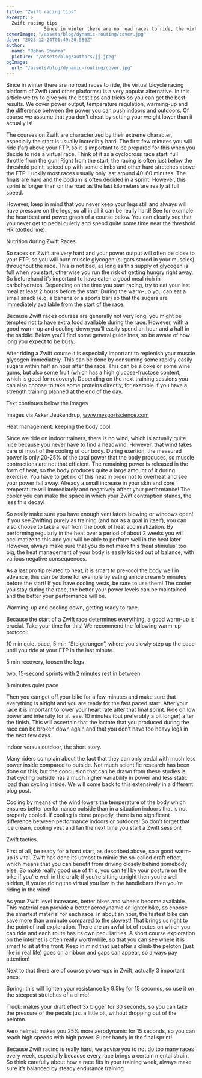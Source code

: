 ```yaml
---
title: "Zwift racing tips"
excerpt: >
  Zwift racing tips
              Since in winter there are no road races to ride, the virtual bicycle racing platform of Zwift (and other platforms) is a very popular alternative. In this article we try…
coverImage: "/assets/blog/dynamic-routing/cover.jpg"
date: "2023-12-24T01:49:20.586Z"
author:
  name: "Rohan Sharma"
  picture: "/assets/blog/authors/jj.jpeg"
ogImage:
  url: "/assets/blog/dynamic-routing/cover.jpg"
---
```


Since in winter there are no road races to ride, the virtual bicycle racing platform of Zwift (and other platforms) is a very popular alternative. In this article we try to give you the best tips and tricks so you can get the best results. We cover power output, temperature regulation, warming-up and the difference between the power you can push indoors and outdoors. Of course we assume that you don’t cheat by setting your weight lower than it actually is!

The courses on Zwift are characterized by their extreme character, especially the start is usually incredibly hard. The first few minutes you will ride (far) above your FTP, so it is important to be prepared for this when you decide to ride a virtual race. Think of it as a cyclocross race start: full throttle from the gun! Right from the start, the racing is often just below the threshold point, spiced up with some climbs and other hard stretches above the FTP. Luckily most races usually only last around 40-60 minutes. The finals are hard and the podium is often decided in a sprint. However, this sprint is longer than on the road as the last kilometers are really at full speed.

However, keep in mind that you never keep your legs still and always will have pressure on the legs, so all in all it can be really hard! See for example the heartbeat and power graph of a course below. You can clearly see that you never get to pedal quietly and spend quite some time near the threshold HR (dotted line).



Nutrition during Zwift Races

So races on Zwift are very hard and your power output will often be close to your FTP, so you will burn muscle glycogen (sugars stored in your muscles) throughout the race. This is not bad, as long as this supply of glycogen is full when you start, otherwise you run the risk of getting hungry right away. So beforehand it’s important to have eaten a good meal rich in carbohydrates. Depending on the time you start racing, try to eat your last meal at least 2 hours before the start. During the warm-up you can eat a small snack (e.g. a banana or a sports bar) so that the sugars are immediately available from the start of the race.

Because Zwift races courses are generally not very long, you might be tempted not to have extra food available during the race. However, with a good warm-up and cooling-down you’ll easily spend an hour and a half in the saddle. Below you’ll find some general guidelines, so be aware of how long you expect to be busy.

After riding a Zwift course it is especially important to replenish your muscle glycogen immediately. This can be done by consuming some rapidly easily sugars within half an hour after the race. This can be a coke or some wine gums, but also some fruit (which has a high glucose-fructose content, which is good for recovery). Depending on the next training sessions you can also choose to take some proteins directly, for example if you have a strength training planned at the end of the day.

Text continues below the images





Images via Asker Jeukendrup, www.mysportscience.com

Heat management: keeping the body cool.

Since we ride on indoor trainers, there is no wind, which is actually quite nice because you never have to find a headwind. However, that wind takes care of most of the cooling of our body. During exertion, the measured power is only 20-25% of the total power that the body produces, so muscle contractions are not that efficient. The remaining power is released in the form of heat, so the body produces quite a large amount of it during exercise. You have to get rid of this heat in order not to overheat and see your power fall away. Already a small increase in your skin and core temperature will immediately and negatively affect your performance! The cooler you can make the space in which your Zwift contraption stands, the less this decay!

So really make sure you have enough ventilators blowing or windows open! If you see Zwifting purely as training (and not as a goal in itself), you can also choose to take a leaf from the book of heat acclimatization. By performing regularly in the heat over a period of about 2 weeks you will acclimatize to this and you will be able to perform well in the heat later. However, always make sure that you do not make this ‘heat stimulus’ too big, the heat management of your body is easily kicked out of balance, with various negative consequences.

As a last pro tip related to heat, it is smart to pre-cool the body well in advance, this can be done for example by eating an ice cream 5 minutes before the start! If you have cooling vests, be sure to use them! The cooler you stay during the race, the better your power levels can be maintained and the better your performance will be.

Warming-up and cooling down, getting ready to race.

Because the start of a Zwift race determines everything, a good warm-up is crucial. Take your time for this! We recommend the following warm-up protocol:



10 min quiet pace, 5 min “Steigerungen”, where you slowly step up the pace until you ride at your FTP in the last minute.

5 min recovery, loosen the legs

two, 15-second sprints with 2 minutes rest in between

8 minutes quiet pace



Then you can get off your bike for a few minutes and make sure that everything is alright and you are ready for the fast paced start! After your race it is important to lower your heart rate after that final sprint. Ride on low power and intensity for at least 10 minutes (but preferably a bit longer) after the finish. This will ascertain that the lactate that you produced during the race can be broken down again and that you don’t have too heavy legs in the next few days.

indoor versus outdoor, the short story.

Many riders complain about the fact that they can only pedal with much less power inside compared to outside. Not much scientific research has been done on this, but the conclusion that can be drawn from these studies is that cycling outside has a much higher variability in power and less static load than cycling inside. We will come back to this extensively in a different blog post.

Cooling by means of the wind lowers the temperature of the body which ensures better performance outside than in a situation indoors that is not properly cooled. If cooling is done properly, there is no significant difference between performance indoors or outdoors! So don’t forget that ice cream, cooling vest and fan the next time you start a Zwift session!

Zwift tactics.

First of all, be ready for a hard start, as described above, so a good warm-up is vital. Zwift has done its utmost to mimic the so-called draft effect, which means that you can benefit from driving closely behind somebody else. So make really good use of this, you can tell by your posture on the bike if you’re well in the draft; if you’re sitting upright then you’re well hidden, if you’re riding the virtual you low in the handlebars then you’re riding in the wind!

As your Zwift level increases, better bikes and wheels become available. This material can provide a better aerodynamic or lighter bike, so choose the smartest material for each race. In about an hour, the fastest bike can save more than a minute compared to the slowest! That brings us right to the point of trail exploration. There are an awful lot of routes on which you can ride and each route has its own peculiarities. A short course exploration on the internet is often really worthwhile, so that you can see where it is smart to sit at the front. Keep in mind that just after a climb the peloton (just like in real life) goes on a ribbon and gaps can appear, so always pay attention!

Next to that there are of course power-ups in Zwift, actually 3 important ones:



Spring: this will lighten your resistance by 9.5kg for 15 seconds, so use it on the steepest stretches of a climb!

Truck: makes your draft effect 3x bigger for 30 seconds, so you can take the pressure of the pedals just a little bit, without dropping out of the peloton.

Aero helmet: makes you 25% more aerodynamic for 15 seconds, so you can reach high speeds with high power. Super handy in the final sprint!



Because Zwift racing is really hard, we advise you to not do too many races every week, especially because every race brings a certain mental strain. So think carefully about how a race fits in your training week, always make sure it’s balanced by steady endurance training.